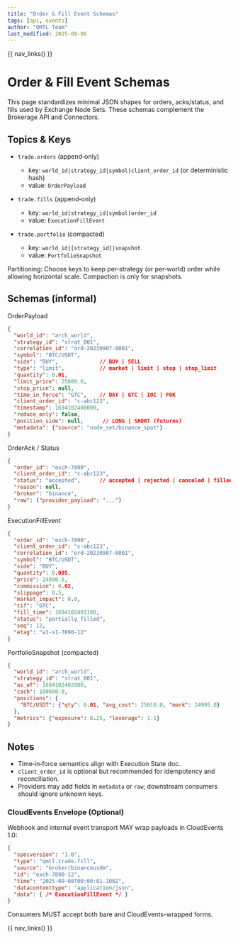 ```yaml
---
title: "Order & Fill Event Schemas"
tags: [api, events]
author: "QMTL Team"
last_modified: 2025-09-08
---
```


{{ nav_links() }}

# Order & Fill Event Schemas

This page standardizes minimal JSON shapes for orders, acks/status, and fills used by Exchange Node Sets. These schemas complement the Brokerage API and Connectors.

## Topics & Keys

- `trade.orders` (append‑only)
  - key: `world_id|strategy_id|symbol|client_order_id` (or deterministic hash)
  - value: `OrderPayload`

- `trade.fills` (append‑only)
  - key: `world_id|strategy_id|symbol|order_id`
  - value: `ExecutionFillEvent`

- `trade.portfolio` (compacted)
  - key: `world_id|[strategy_id]|snapshot`
  - value: `PortfolioSnapshot`

Partitioning: Choose keys to keep per‑strategy (or per‑world) order while allowing horizontal scale. Compaction is only for snapshots.

## Schemas (informal)

OrderPayload
```json
{
  "world_id": "arch_world",
  "strategy_id": "strat_001",
  "correlation_id": "ord-20230907-0001", 
  "symbol": "BTC/USDT",
  "side": "BUY",             // BUY | SELL
  "type": "limit",           // market | limit | stop | stop_limit
  "quantity": 0.01,
  "limit_price": 25000.0,
  "stop_price": null,
  "time_in_force": "GTC",    // DAY | GTC | IOC | FOK
  "client_order_id": "c-abc123",
  "timestamp": 1694102400000,
  "reduce_only": false,
  "position_side": null,      // LONG | SHORT (futures)
  "metadata": {"source": "node_set/binance_spot"}
}
```

OrderAck / Status
```json
{
  "order_id": "exch-7890",
  "client_order_id": "c-abc123",
  "status": "accepted",      // accepted | rejected | canceled | filled | partially_filled | expired
  "reason": null,
  "broker": "binance",
  "raw": {"provider_payload": "..."}
}
```

ExecutionFillEvent
```json
{
  "order_id": "exch-7890",
  "client_order_id": "c-abc123",
  "correlation_id": "ord-20230907-0001",
  "symbol": "BTC/USDT",
  "side": "BUY",
  "quantity": 0.005,
  "price": 24990.5,
  "commission": 0.02,
  "slippage": 0.5,
  "market_impact": 0.0,
  "tif": "GTC",
  "fill_time": 1694102401100,
  "status": "partially_filled",
  "seq": 12,
  "etag": "w1-s1-7890-12"
}
```

PortfolioSnapshot (compacted)
```json
{
  "world_id": "arch_world",
  "strategy_id": "strat_001",
  "as_of": 1694102402000,
  "cash": 100000.0,
  "positions": {
    "BTC/USDT": {"qty": 0.01, "avg_cost": 25010.0, "mark": 24995.0}
  },
  "metrics": {"exposure": 0.25, "leverage": 1.1}
}
```

## Notes

- Time‑in‑force semantics align with Execution State doc.
- `client_order_id` is optional but recommended for idempotency and reconciliation.
- Providers may add fields in `metadata` or `raw`; downstream consumers should ignore unknown keys.

### CloudEvents Envelope (Optional)

Webhook and internal event transport MAY wrap payloads in CloudEvents 1.0:

```json
{
  "specversion": "1.0",
  "type": "qmtl.trade.fill",
  "source": "broker/binanceusdm",
  "id": "exch-7890-12",
  "time": "2025-09-08T00:00:01.100Z",
  "datacontenttype": "application/json",
  "data": { /* ExecutionFillEvent */ }
}
```

Consumers MUST accept both bare and CloudEvents-wrapped forms.

{{ nav_links() }}
